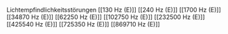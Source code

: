 Lichtempfindlichkeitsstörungen
[[130 Hz (E)]]
[[240 Hz (E)]]
[[1700 Hz (E)]]
[[34870 Hz (E)]]
[[62250 Hz (E)]]
[[102750 Hz (E)]]
[[232500 Hz (E)]]
[[425540 Hz (E)]]
[[725350 Hz (E)]]
[[869710 Hz (E)]]